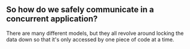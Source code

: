 ## So how do we safely communicate in a concurrent application?

There are many different models, but they all revolve around locking the data down so that it's only accessed by one piece
of code at a time.
